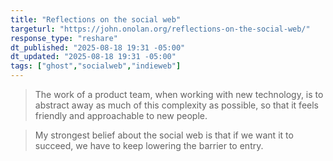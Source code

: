 ```yaml
---
title: "Reflections on the social web"
targeturl: "https://john.onolan.org/reflections-on-the-social-web/"
response_type: "reshare"
dt_published: "2025-08-18 19:31 -05:00"
dt_updated: "2025-08-18 19:31 -05:00"
tags: ["ghost","socialweb","indieweb"]
---
```


> The work of a product team, when working with new technology, is to abstract away as much of this complexity as possible, so that it feels friendly and approachable to new people.

> My strongest belief about the social web is that if we want it to succeed, we have to keep lowering the barrier to entry.